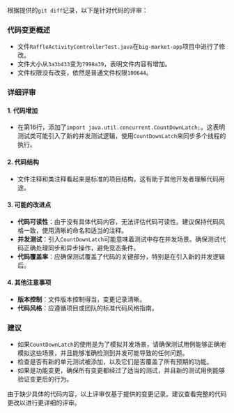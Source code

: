 根据提供的`git diff`记录，以下是针对代码的评审：

### 代码变更概述
- 文件`RaffleActivityControllerTest.java`在`big-market-app`项目中进行了修改。
- 文件大小从`3a3b433`变为`7998a39`，表明文件内容有增加。
- 文件权限没有改变，依然是普通文件权限`100644`。

### 详细评审

#### 1. 代码增加
- 在第16行，添加了`import java.util.concurrent.CountDownLatch;`。这表明测试类可能引入了新的并发测试逻辑，使用`CountDownLatch`来同步多个线程的执行。

#### 2. 代码结构
- 文件注释和类注释看起来是标准的项目结构，这有助于其他开发者理解代码用途。

#### 3. 可能的改进点
- **代码可读性**：由于没有具体代码内容，无法评估代码可读性。建议保持代码风格一致，使用清晰的命名和适当的注释。
- **并发测试**：引入`CountDownLatch`可能意味着测试中存在并发场景。确保测试代码正确处理同步和异步操作，避免竞态条件。
- **代码覆盖率**：应确保测试覆盖了代码的关键部分，特别是在引入新的并发逻辑后。

#### 4. 其他注意事项
- **版本控制**：文件版本控制得当，变更记录清晰。
- **代码风格**：应遵循项目或团队的标准代码风格指南。

### 建议
- 如果`CountDownLatch`的使用是为了模拟并发场景，请确保测试用例能够正确地模拟这些场景，并且能够准确检测到并发可能导致的任何问题。
- 检查是否有新的单元测试被添加，以及它们是否覆盖了所有预期的功能。
- 如果是功能变更，确保所有变更都经过了适当的测试，并且新的测试用例能够验证变更后的行为。

由于缺少具体的代码内容，以上评审仅基于提供的变更记录。建议查看完整的代码更改以进行更详细的评审。